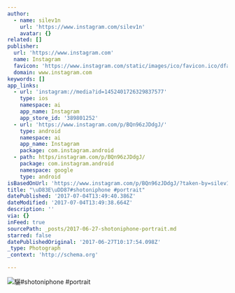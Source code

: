 ```yaml
---
author:
  - name: silev1n
    url: 'https://www.instagram.com/silev1n'
    avatar: {}
related: []
publisher:
  url: 'https://www.instagram.com'
  name: Instagram
  favicon: 'https://www.instagram.com/static/images/ico/favicon.ico/dfa85bb1fd63.ico'
  domain: www.instagram.com
keywords: []
app_links:
  - url: 'instagram://media?id=1452401726329837577'
    type: ios
    namespace: ai
    app_name: Instagram
    app_store_id: '389801252'
  - url: 'https://www.instagram.com/p/BQn96zJDdgJ/'
    type: android
    namespace: ai
    app_name: Instagram
    package: com.instagram.android
  - path: https/instagram.com/p/BQn96zJDdgJ/
    package: com.instagram.android
    namespace: google
    type: android
isBasedOnUrl: 'https://www.instagram.com/p/BQn96zJDdgJ/?taken-by=silev1n'
title: "\uD83E\uDD87#shotoniphone #portrait"
datePublished: '2017-07-04T13:49:40.386Z'
dateModified: '2017-07-04T13:49:38.664Z'
description: ''
via: {}
inFeed: true
sourcePath: _posts/2017-06-27-shotoniphone-portrait.md
starred: false
datePublishedOriginal: '2017-06-27T10:17:54.098Z'
_type: Photograph
_context: 'http://schema.org'

---
```

![驪#shotoniphone #portrait](https://scontent.cdninstagram.com/t51.2885-15/s640x640/sh0.08/e35/16584853_440920399572766_2111559051182604288_n.jpg)
